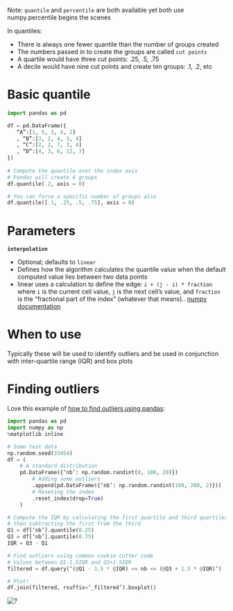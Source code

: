 Note: `quantile` and `percentile` are both available yet both use numpy.percentile begins the scenes

In quantiles:
- There is always one fewer quantile than the number of groups created
- The numbers passed in to create the groups are called `cut points`
- A quartile would have three cut points: .25, .5, .75
- A decile would have nine cut points and create ten groups: .1, .2, etc

# Basic quantile 
```python   
import pandas as pd 

df = pd.DataFrame({
   “A”:[1, 5, 3, 4, 2]
   , “B”:[3, 2, 4, 3, 4]
   , “C”:[2, 2, 7, 3, 4]
   , “D”:[4, 3, 6, 12, 7]
}) 
  
# Compute the quantile over the index axis
# Pandas will create 4 groups 
df.quantile(.2, axis = 0) 

# You can force a specific number of groups also
df.quantile([.1, .25, .5, .75], axis = 0) 
```

# Parameters 
**`interpolation`**
- Optional; defaults to `linear`
- Defines how the algorithm calculates the quantile value when the default computed value lies between two data points
- linear uses a calculation to define the edge: `i + (j - i) * fraction` where `i` is the current cell value, `j` is the next cell’s value, and `fraction` is the “fractional part of the index” (whatever that means).. [numpy documentation](https://numpy.org/doc/stable/reference/generated/numpy.quantile.html)

# When to use
Typically these will be used to identify outliers and be used in conjunction with inter-quartile range (IQR) and box plots

# Finding outliers 
Love this example of [how to find outliers using pandas](https://www.back2code.me/2017/08/outliers/):

```python   
import pandas as pd
import numpy as np
%matplotlib inline

# Some test data
np.random.seed(33454)
df = (
    # A standard distribution
    pd.DataFrame({‘nb’: np.random.randint(0, 100, 20)})
        # Adding some outliers
        .append(pd.DataFrame({‘nb’: np.random.randint(100, 200, 2)}))
        # Reseting the index
        .reset_index(drop=True)
    )

# Compute the IQR by calculating the first quartile and third quartiles,
# then subtracting the first from the third
Q1 = df[‘nb’].quantile(0.25)
Q3 = df[‘nb’].quantile(0.75)
IQR = Q3 - Q1

# Find outliers using common cookie cutter code
# Values between Q1-1.5IQR and Q3+1.5IQR
filtered = df.query(‘(@Q1 - 1.5 * @IQR) <= nb <= (@Q3 + 1.5 * @IQR)’)

# Plot!
df.join(filtered, rsuffix=‘_filtered’).boxplot()

``` 
![?](https://i.imgur.com/CBWSWgQ_d.jpg?maxwidth=640&shape=thumb&fidelity=medium)




